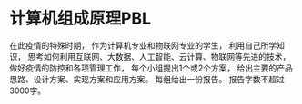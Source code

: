 计算机组成原理PBL
======
在此疫情的特殊时期， 作为计算机专业和物联网专业的学生， 利用自己所学知识， 思考如何利用互联网、大数据、人工智能、云计算、物联网等先进的技术， 做好疫情的防控和各项管理工作， 每个小组提出1个或2个方案， 给出主要的产品思路、设计方案、实现方案和应用方案。 每组给出一份报告。 报告字数不超过3000字。
